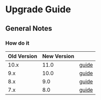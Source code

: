 # Upgrade Guide

## General Notes

### How do it
| Old Version | New Version |                                |
|-------------|-------------|--------------------------------|
| 10.x        | 11.0        | [guide](upgrade-10.x-11.0.md)  |
| 9.x         | 10.0        | [guide](upgrade-9.x-10.0.md)   |
| 8.x         | 9.0         | [guide](upgrade-8.x-9.0.md)    |
| 7.x         | 8.0         | [guide](upgrade-7.x-8.0.md)    |
